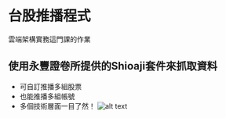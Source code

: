 # 台股推播程式
雲端架構實務這門課的作業
## 使用永豐證卷所提供的Shioaji套件來抓取資料
- 可自訂推播多組股票
- 也能推播多組帳號
- 多個技術層面一目了然！
![alt text](https://cdn.discordapp.com/attachments/659381940675411979/898503691533959218/TAIWAN_SE_WEIGHTED_INDEX.png)
